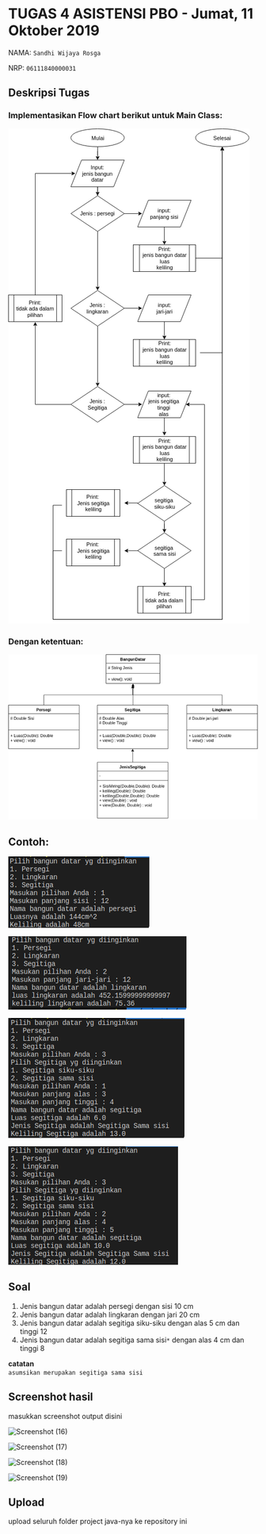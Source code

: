 # TUGAS 4 ASISTENSI PBO - Jumat, 11 Oktober 2019

NAMA: `Sandhi Wijaya Rosga`

NRP: `06111840000031`

## Deskripsi Tugas


### Implementasikan Flow chart berikut untuk Main Class:
![](img/flow.png)

### Dengan ketentuan:
![](img/UML.png)

## Contoh:
![](img/con1.png)

![](img/con2.png)

![](img/con3a.png)

![](img/con3b.png)

## Soal

1. Jenis bangun datar adalah persegi dengan sisi 10 cm
2. Jenis bangun datar adalah lingkaran dengan jari 20 cm
3. Jenis bangun datar adalah segitiga siku-siku dengan alas 5 cm dan tinggi 12
4. Jenis bangun datar adalah segitiga sama sisi```*``` dengan alas 4 cm dan tinggi 8

**catatan** \
 ```asumsikan merupakan segitiga sama sisi```
## Screenshot hasil
masukkan screenshot output disini

![Screenshot (16)](https://user-images.githubusercontent.com/49557695/67066273-06a24200-f19c-11e9-939a-508f2b405d72.png)

![Screenshot (17)](https://user-images.githubusercontent.com/49557695/67066274-099d3280-f19c-11e9-8949-3c76e7fc7a6a.png)

![Screenshot (18)](https://user-images.githubusercontent.com/49557695/67066278-0c982300-f19c-11e9-8dcc-21b168401d8f.png)

![Screenshot (19)](https://user-images.githubusercontent.com/49557695/67066279-0f931380-f19c-11e9-8e79-4ee34fe1fa07.png)

## Upload
upload seluruh folder project java-nya ke repository ini
